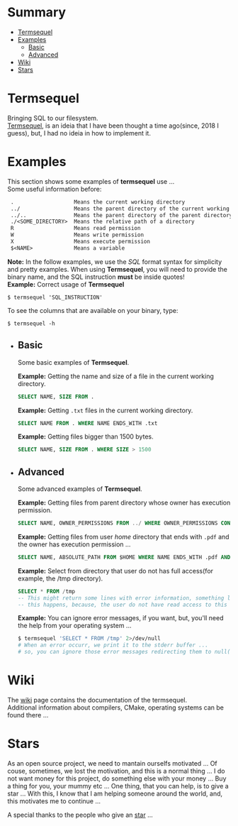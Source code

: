 # Summary

- [Termsequel](#Termsequel)    
- [Examples](#Examples)
    - [Basic](#Basic)
    - [Advanced](#Advanced)
- [Wiki](#Wiki)    
- [Stars](#Stars)

# Termsequel

Bringing SQL to our filesystem.      
[Termsequel](https://github.com/sgtcortez/Termsequel), is an ideia that I have been thought a time ago(since, 2018 I guess), but, I had no ideia in how to implement it.  

# Examples

This section shows some examples of **termsequel** use ...      
Some useful information before:       
```txt
 .                   Means the current working directory 
 ../                 Means the parent directory of the current working directory   
 ../..               Means the parent directory of the parent directory of the current working directory 
 ./<SOME_DIRECTORY>  Means the relative path of a directory 
 R                   Means read permission 
 W                   Means write permission 
 X                   Means execute permission 
 $<NAME>             Means a variable
```

**Note:** In the follow examples, we use the *SQL* format syntax for simplicity and pretty examples. When using **Termsequel**, you will need to provide the binary name, and the SQL instruction **must** be inside quotes!   
**Example:** Correct usage of **Termsequel**  
```shell
$ termsequel 'SQL_INSTRUCTION'
```

To see the columns that are available on your binary, type:   
```shell
$ termsequel -h
```

- ## Basic

    Some basic examples of **Termsequel**.

    **Example:** Getting the name and size of a file in the current working directory. 
    ```sql
    SELECT NAME, SIZE FROM .
    ```

    **Example:** Getting `.txt` files in the current working directory.   
    ```sql
    SELECT NAME FROM . WHERE NAME ENDS_WITH .txt
    ```

    **Example:** Getting files bigger than 1500 bytes.   
    ```sql
    SELECT NAME, SIZE FROM . WHERE SIZE > 1500
    ```

- ## Advanced

    Some advanced examples of **Termsequel**.

    **Example:** Getting files from parent directory whose owner has execution permission.   
    ```sql
    SELECT NAME, OWNER_PERMISSIONS FROM ../ WHERE OWNER_PERMISSIONS CONTAINS X
    ```

    **Example:** Getting files from user *home* directory that ends with `.pdf` and the owner has execution permission ...
    ```sql
    SELECT NAME, ABSOLUTE_PATH FROM $HOME WHERE NAME ENDS_WITH .pdf AND OWNER_PERMISSION CONTAINS X
    ```

    **Example:** Select from directory that user do not has full access(for example, the /tmp directory).   
    ```sql
    SELECT * FROM /tmp 
    -- This might return some lines with error information, something like: Could not get the real path of <file>
    -- this happens, because, the user do not have read access to this file.  
    ```

    **Example:** You can ignore error messages, if you want, but, you'll need the help from your operating system ...
    ```bash
    $ termsequel 'SELECT * FROM /tmp' 2>/dev/null
    # When an error occurr, we print it to the stderr buffer ...
    # so, you can ignore those error messages redirecting them to null(special device), or, to a log file ...
    ```

# Wiki

The [wiki](https://github.com/sgtcortez/Termsequel/wiki) page contains the documentation of the termsequel.   
Additional information about compilers, CMake, operating systems can be found there ... 

# Stars

As an open source project, we need to mantain ourselfs motivated ... Of couse, sometimes, we lost the motivation, and this is a normal thing ...
I do not want money for this project, do something else with your money ... Buy a thing for you, your mummy etc ... 
One thing, that you can help, is to give a star ... With this, I know that I am helping someone around the world, and, this motivates me to continue ...

A special thanks to the people who give an [star](https://github.com/sgtcortez/Termsequel/stargazers) ... 
